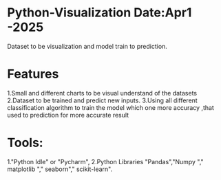 # Python-Visualization  Date:Apr1 -2025
Dataset to be visualization and model train to prediction.
# Features
1.Small and different charts to be visual understand of the datasets
2.Dataset to be trained and predict new inputs.
3.Using all different classification algorithm to train the model  which one more accuracy ,that used to prediction for more accurate result 
# Tools:
1."Python Idle" or "Pycharm",
2.Python Libraries "Pandas","Numpy "," matplotlib "," seaborn"," scikit-learn".


 

